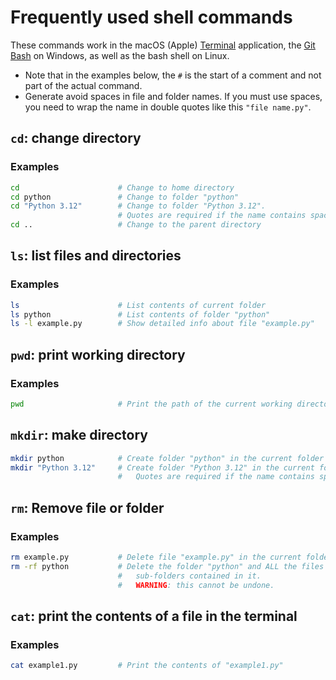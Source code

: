 # Frequently used shell commands

These commands work in the macOS (Apple) 
[Terminal](https://support.apple.com/en-gb/guide/terminal/apd5265185d-f365-44cb-8b09-71a064a42125/mac) 
application, the 
[Git Bash](https://www.gitkraken.com/blog/what-is-git-bash) 
on Windows, as well as the bash shell on Linux.

-   Note that in the examples below, the `#` is the start of a comment and not
    part of the actual command.
-   Generate avoid spaces in file and folder names. If you must use spaces,
    you need to wrap the name in double quotes like this `"file name.py"`.

## `cd`: change directory

### Examples ###
```bash
cd                      # Change to home directory
cd python               # Change to folder "python"
cd "Python 3.12"        # Change to folder "Python 3.12". 
                        # Quotes are required if the name contains spaces.
cd ..                   # Change to the parent directory
```

## `ls`: list files and directories

### Examples
```bash
ls                      # List contents of current folder
ls python               # List contents of folder "python"
ls -l example.py        # Show detailed info about file "example.py"
```
## `pwd`: print working directory

### Examples
```bash
pwd                     # Print the path of the current working directory
```

## `mkdir`: make directory

```bash
mkdir python            # Create folder "python" in the current folder
mkdir "Python 3.12"     # Create folder "Python 3.12" in the current folder.
                        #   Quotes are required if the name contains spaces
```

## `rm`: Remove file or folder

### Examples

```bash
rm example.py           # Delete file "example.py" in the current folder.
rm -rf python           # Delete the folder "python" and ALL the files and 
                        #   sub-folders contained in it.
                        #   WARNING: this cannot be undone.
```

## `cat`: print the contents of a file in the terminal

### Examples

```bash
cat example1.py         # Print the contents of "example1.py"
```